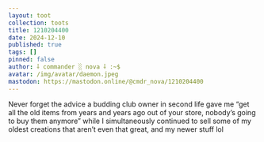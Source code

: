 ```yaml
---
layout: toot
collection: toots
title: 1210204400
date: 2024-12-10
published: true
tags: []
pinned: false
author: ⸸ commander ░ nova ⸸ :~$
avatar: /img/avatar/daemon.jpeg
mastodon: https://mastodon.online/@cmdr_nova/1210204400
---
```


Never forget the advice a budding club owner in second life gave me “get all the old items from years and years ago out of your store, nobody’s going to buy them anymore” while I simultaneously continued to sell some of my oldest creations that aren’t even that great, and my newer stuff lol
